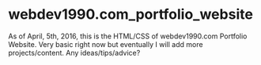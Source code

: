 # webdev1990.com_portfolio_website
As of April, 5th, 2016, this is the HTML/CSS of webdev1990.com Portfolio Website. 
Very basic right now but eventually I will add more projects/content. Any ideas/tips/advice?
